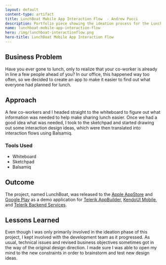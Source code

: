 ```yaml
---
layout: default
content-type: artifact
title: LunchBoat Mobile App Interaction Flow  - Andrew Pucci
description: Portfolio piece showing the ideation process for the LunchBoat mobile app.
name: lunchboat-mobile-app-interaction-flow
hero: /img/lunchboat-interactionflow.png
hero-title: LunchBoat Mobile App Interaction Flow
---
```


## Business Problem
Have you ever gone to lunch, only to realize that your co-worker is already in line a few people ahead of you? In our office, this happened way too often, so we decided to create an app to make it easier to find out what everyone had planned for lunch.

## Approach
A few co-workers and I headed straight to the whiteboard to figure out what information was needed to help make sharing lunch easier. Once we had a good idea what was needed, I took to the sketchpad and started drawing out some interaction design ideas, which were then translated into interaction flows using Balsamiq.

### Tools Used
* Whiteboard
* Sketchpad
* Balsamiq

## Outcome
The project, named LunchBoat, was released to the [Apple AppStore](https://itunes.apple.com/us/app/lunchboat/id743930347?mt=8) and [Google Play](https://play.google.com/store/apps/details?id=com.telerik.lunchboat2) as a demo application for [Telerik AppBuilder](http://www.telerik.com/appbuilder), [KendoUI Mobile](http://www.telerik.com/kendo-ui-mobile), and [Telerik Backend Services](http://www.telerik.com/backend-services).

## Lessons Learned
Even though I was only primarily involved in the ideation phase of this project, I kept involved with the development team as it progressed. As usual, technical issues and revised business objectives sometimes got in the way of the original design direction. I made sure I was able to open my mind to the new constraints in order to brainstorm and test new design ideas.